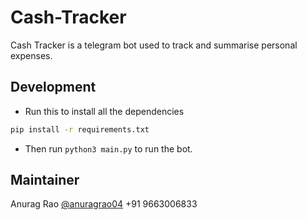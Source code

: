 # Cash-Tracker
Cash Tracker is a telegram bot used to track and summarise personal expenses.

## Development

- Run this to install all the dependencies
```bash
pip install -r requirements.txt
```

- Then run `python3 main.py` to run the bot. 

## Maintainer

Anurag Rao [@anuragrao04](https://github.com/anuragrao04)
+91 9663006833
